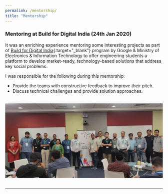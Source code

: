 ```yaml
---
permalink: /mentorship/
title: "Mentorship"
---
```


### Mentoring at Build for Digital India (24th Jan 2020)

It was an enriching experience mentoring some interesting projects as part of 
[Build for Digital India](https://events.withgoogle.com/buildfordigitalindia/){:target="_blank"} program by Google & Ministry of Electronics & Information Technology to offer engineering students a platform to develop market-ready, technology-based solutions that address key social problems.

I was responsible for the following during this mentorship:
- Provide the teams with constructive feedback to improve their pitch.
- Discuss technical challenges and provide solution approaches.

&nbsp;  
![Google Developer Experts](/assets/images/24th_Jan_Build_for_Digital_India.jpg)  
&nbsp;  

----
